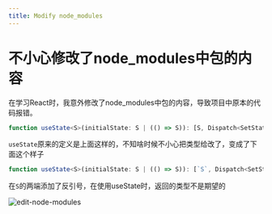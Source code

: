 ```yaml
---
title: Modify node_modules
---
```


# 不小心修改了node_modules中包的内容

在学习React时，我意外修改了node_modules中包的内容，导致项目中原本的代码报错。

```ts
function useState<S>(initialState: S | (() => S)): [S, Dispatch<SetStateAction<S>>]
```

`useState`原来的定义是上面这样的，不知啥时候不小心把类型给改了，变成了下面这个样子

```ts
function useState<S>(initialState: S | (() => S)): [`S`, Dispatch<SetStateAction<S>>]
```

在`S`的两端添加了反引号，在使用useState时，返回的类型不是期望的

![edit-node-modules](edit-node-modules.png)
